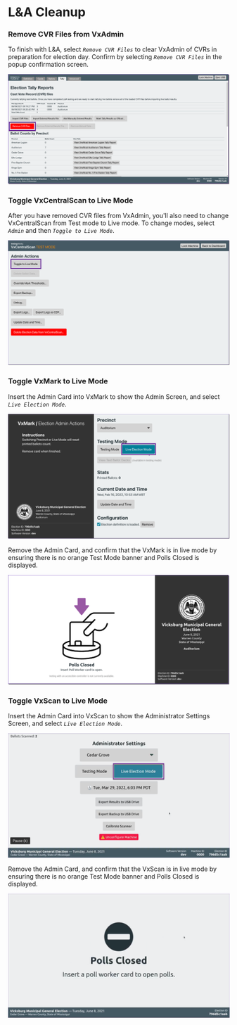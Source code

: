 # L\&A Cleanup

### Remove CVR Files from VxAdmin

To finish with L\&A, select _`Remove CVR Files`_ to clear VxAdmin of CVRs in preparation for election day. Confirm by selecting _`Remove CVR Files`_ in the popup confirmation screen.

![](<../.gitbook/assets/image (128).png>)

### Toggle VxCentralScan to Live Mode

After you have removed CVR files from VxAdmin, you'll also need to change VxCentralScan from Test mode to Live mode. To change modes, select _`Admin`_ and then _`Toggle to Live Mode`_.

![](<../.gitbook/assets/image (178) (1).png>)

### Toggle VxMark to Live Mode

Insert the Admin Card into VxMark to show the Admin Screen, and select _`Live Election Mode`_.

![](<../.gitbook/assets/image (166).png>)

Remove the Admin Card, and confirm that the VxMark is in live mode by ensuring there is no orange Test Mode banner and Polls Closed is displayed.

![](<../.gitbook/assets/image (91).png>)

### Toggle VxScan to Live Mode

Insert the Admin Card into VxScan to show the Administrator Settings Screen, and select _`Live Election Mode`_.

![](<../.gitbook/assets/image (100).png>)

Remove the Admin Card, and confirm that the VxScan is in live mode by ensuring there is no orange Test Mode banner and Polls Closed is displayed.

![](<../.gitbook/assets/image (213).png>)

